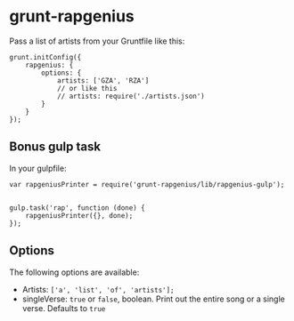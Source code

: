 grunt-rapgenius
===============

Pass a list of artists from your Gruntfile like this:

```
grunt.initConfig({
    rapgenius: {
        options: {
            artists: ['GZA', 'RZA']
            // or like this
            // artists: require('./artists.json')
        }
    }
});
```

Bonus gulp task
---------------

In your gulpfile:

```
var rapgeniusPrinter = require('grunt-rapgenius/lib/rapgenius-gulp');


gulp.task('rap', function (done) {
    rapgeniusPrinter({}, done);
});
```


Options
-------
The following options are available:

* Artists: `['a', 'list', 'of', 'artists'];`
* singleVerse: `true` or `false`, boolean. Print out the entire song or a single verse. Defaults to `true`

